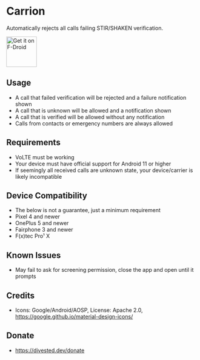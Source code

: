 Carrion
==========

Automatically rejects all calls failing STIR/SHAKEN verification.

[<img src="https://fdroid.gitlab.io/artwork/badge/get-it-on.png"
     alt="Get it on F-Droid"
     height="80">](https://f-droid.org/packages/us.spotco.carrion/)

Usage
-----
- A call that failed verification will be rejected and a failure notification shown
- A call that is unknown will be allowed and a notification shown
- A call that is verified will be allowed without any notification
- Calls from contacts or emergency numbers are always allowed

Requirements
------------
- VoLTE must be working
- Your device must have official support for Android 11 or higher
- If seemingly all received calls are unknown state, your device/carrier is likely incompatible

Device Compatibility
--------------------
- The below is not a guarantee, just a minimum requirement
- Pixel 4 and newer
- OnePlus 5 and newer
- Fairphone 3 and newer
- F(x)tec Pro¹ X

Known Issues
------------
- May fail to ask for screening permission, close the app and open until it prompts

Credits
-------
- Icons: Google/Android/AOSP, License: Apache 2.0, https://google.github.io/material-design-icons/

Donate
-------
- https://divested.dev/donate
